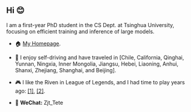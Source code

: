 ## Hi 😊

I am a first-year PhD student in the CS Dept. at Tsinghua University, focusing on efficient training and inference of large models. 

- 🏠 [My Homepage](https://jt-zhang.github.io/).

- 🚙 I enjoy self-driving and have traveled in [Chile, California, Qinghai, Yunnan, Ningxia, Inner Mongolia, Jiangsu, Hebei, Liaoning, Anhui, Shanxi, Zhejiang, Shanghai, and Beijing].

- 🎮 I like the Riven in League of Legends, and I had time to play years ago: [[1]](https://www.bilibili.com/video/BV1da4y147Xr/?spm_id_from=333.1387.homepage.video_card.click&vd_source=7b41e8c88e5c920eb5d1adc6af9deed6), [[2]](https://www.bilibili.com/video/BV1iV411t77U/?spm_id_from=333.1387.homepage.video_card.click&vd_source=7b41e8c88e5c920eb5d1adc6af9deed6).

- 📮 **WeChat:** Zjt_Tete
